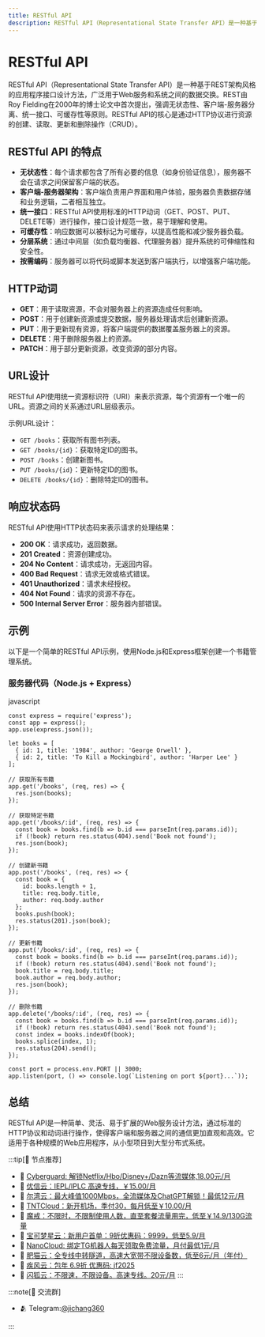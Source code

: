 ```yaml
---
title: RESTful API
description: RESTful API（Representational State Transfer API）是一种基于REST架构风格的应用程序接口设计方法，广泛用于Web服务和系统之间的数据交换。REST由Roy Fielding在2000年的博士论文中首次提出，强调无状态性、客户端-服务器分离、统一接口、可缓存性等原则。RESTful API的核心是通过HTTP协议进行资源的创建、读取、更新和删除操作（CRUD）。
---
```



# RESTful API
RESTful API（Representational State Transfer API）是一种基于REST架构风格的应用程序接口设计方法，广泛用于Web服务和系统之间的数据交换。REST由Roy Fielding在2000年的博士论文中首次提出，强调无状态性、客户端-服务器分离、统一接口、可缓存性等原则。RESTful API的核心是通过HTTP协议进行资源的创建、读取、更新和删除操作（CRUD）。

## RESTful API 的特点

- **无状态性**：每个请求都包含了所有必要的信息（如身份验证信息），服务器不会在请求之间保留客户端的状态。
- **客户端-服务器架构**：客户端负责用户界面和用户体验，服务器负责数据存储和业务逻辑，二者相互独立。
- **统一接口**：RESTful API使用标准的HTTP动词（GET、POST、PUT、DELETE等）进行操作，接口设计规范一致，易于理解和使用。
- **可缓存性**：响应数据可以被标记为可缓存，以提高性能和减少服务器负载。
- **分层系统**：通过中间层（如负载均衡器、代理服务器）提升系统的可伸缩性和安全性。
- **按需编码**：服务器可以将代码或脚本发送到客户端执行，以增强客户端功能。

## HTTP动词

- **GET**：用于读取资源，不会对服务器上的资源造成任何影响。
- **POST**：用于创建新资源或提交数据，服务器处理请求后创建新资源。
- **PUT**：用于更新现有资源，将客户端提供的数据覆盖服务器上的资源。
- **DELETE**：用于删除服务器上的资源。
- **PATCH**：用于部分更新资源，改变资源的部分内容。

## URL设计

RESTful API使用统一资源标识符（URI）来表示资源，每个资源有一个唯一的URL。资源之间的关系通过URL层级表示。

示例URL设计：

- `GET /books`：获取所有图书列表。
- `GET /books/{id}`：获取特定ID的图书。
- `POST /books`：创建新图书。
- `PUT /books/{id}`：更新特定ID的图书。
- `DELETE /books/{id}`：删除特定ID的图书。

## 响应状态码

RESTful API使用HTTP状态码来表示请求的处理结果：

- **200 OK**：请求成功，返回数据。
- **201 Created**：资源创建成功。
- **204 No Content**：请求成功，无返回内容。
- **400 Bad Request**：请求无效或格式错误。
- **401 Unauthorized**：请求未经授权。
- **404 Not Found**：请求的资源不存在。
- **500 Internal Server Error**：服务器内部错误。

## 示例

以下是一个简单的RESTful API示例，使用Node.js和Express框架创建一个书籍管理系统。

### 服务器代码（Node.js + Express）

javascript

```
const express = require('express');
const app = express();
app.use(express.json());

let books = [
  { id: 1, title: '1984', author: 'George Orwell' },
  { id: 2, title: 'To Kill a Mockingbird', author: 'Harper Lee' }
];

// 获取所有书籍
app.get('/books', (req, res) => {
  res.json(books);
});

// 获取特定书籍
app.get('/books/:id', (req, res) => {
  const book = books.find(b => b.id === parseInt(req.params.id));
  if (!book) return res.status(404).send('Book not found');
  res.json(book);
});

// 创建新书籍
app.post('/books', (req, res) => {
  const book = {
    id: books.length + 1,
    title: req.body.title,
    author: req.body.author
  };
  books.push(book);
  res.status(201).json(book);
});

// 更新书籍
app.put('/books/:id', (req, res) => {
  const book = books.find(b => b.id === parseInt(req.params.id));
  if (!book) return res.status(404).send('Book not found');
  book.title = req.body.title;
  book.author = req.body.author;
  res.json(book);
});

// 删除书籍
app.delete('/books/:id', (req, res) => {
  const book = books.find(b => b.id === parseInt(req.params.id));
  if (!book) return res.status(404).send('Book not found');
  const index = books.indexOf(book);
  books.splice(index, 1);
  res.status(204).send();
});

const port = process.env.PORT || 3000;
app.listen(port, () => console.log(`Listening on port ${port}...`));
```

## 总结

RESTful API是一种简单、灵活、易于扩展的Web服务设计方法，通过标准的HTTP协议和动词进行操作，使得客户端和服务器之间的通信更加直观和高效。它适用于各种规模的Web应用程序，从小型项目到大型分布式系统。

:::tip[🎉 节点推荐]
- 🚀 [Cyberguard: 解锁Netflix/Hbo/Disney+/Dazn等流媒体,18.00元/月](https://www.cyberguard.best/#/register?code=XsreC0T5)<br>
- 🚀 [优信云：IEPL/IPLC 高速专线，￥15.00/月](https://www.优信云.com/#/register?code=JRtE5uIV)<br>
- 🚀 [尔湾云：最大峰值1000Mbps，全流媒体及ChatGPT解锁！最低12元/月](https://erwan6.net/auth/register?code=BoObCd)<br>
- 🚀 [TNTCloud：新开机场，季付30，每月低至￥10.00/月](https://haibing822.tntvipaff.cc/#/register?code=GtjJVgml)<br>
- 🚀 [魔戒：不限时，不限制使用人数，直至套餐流量用完，低至￥14.9/130G流量](https://mojie.app/#/register?code=sSdtPtLo)<br>
- 🚀 [宝可梦星云：新用户首单：9折优惠码：9999，低至5.9/月 ](https://a.suola.link/pokemon)<br>
- 🚀 [NanoCloud: 绑定TG机器人每天领取免费流量，月付最低1元/月](https://edu.uodoo.bid/auth/register?code=JMiOQDHf)<br>
- 🚀 [肥猫云：全专线中转隧道，高速大宽带不限设备数，低至6元/月（年付）](https://fchb1188.fcvipaff.cc/register?aff=X1vZd2wf)<br>
- 🚀 [疾风云：包年 6.9折 优惠码: jf2025](https://homes.tr25.cn?code=ReCm)<br>
- 🚀 [闪狐云：不限速，不限设备。高速专线。20元/月](https://inv02.ffaff.cc/register?aff=WQApz2pv)
:::

:::note[💬 交流群]

- 🫂 Telegram:[@jichang360](https://t.me/jichang360)

:::